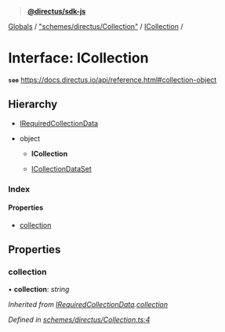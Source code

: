 > **[@directus/sdk-js](../README.md)**

[Globals](../README.md) / ["schemes/directus/Collection"](../modules/_schemes_directus_collection_.md) / [ICollection](_schemes_directus_collection_.icollection.md) /

# Interface: ICollection

**`see`** https://docs.directus.io/api/reference.html#collection-object

## Hierarchy

* [IRequiredCollectionData](_schemes_directus_collection_.irequiredcollectiondata.md)

* object

  * **ICollection**

  * [ICollectionDataSet](_schemes_response_collection_.icollectiondataset.md)

### Index

#### Properties

* [collection](_schemes_directus_collection_.icollection.md#collection)

## Properties

###  collection

• **collection**: *string*

*Inherited from [IRequiredCollectionData](_schemes_directus_collection_.irequiredcollectiondata.md).[collection](_schemes_directus_collection_.irequiredcollectiondata.md#collection)*

*Defined in [schemes/directus/Collection.ts:4](https://github.com/janbiasi/sdk-js/blob/75383ea/src/schemes/directus/Collection.ts#L4)*